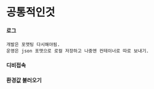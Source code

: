 # 공통적인것

#### 로그
    개발은 포맷팅 다시해야됨.
    운영은 json 포맷으로 로컬 저장하고 나중엔 컨테이너로 따로 보내기.

#### 디비접속
#### 환경값 불러오기
